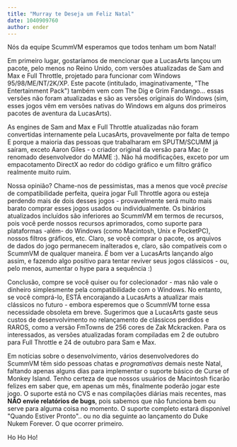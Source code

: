 ```yaml
---
title: "Murray te Deseja um Feliz Natal"
date: 1040909760
author: ender
---
```


Nós da equipe ScummVM esperamos que todos tenham um bom Natal!
  
Em primeiro lugar, gostaríamos de mencionar que a LucasArts lançou um pacote, pelo menos no Reino Unido, com versões atualizadas de Sam and Max e Full Throttle, projetado para funcionar com Windows 95/98/ME/NT/2K/XP. Este pacote (intitulado, imaginativamente, "The Entertainment Pack") também vem com The Dig e Grim Fandango... essas versões não foram atualizadas e são as versões originais do Windows (sim, esses jogos vêm em versões nativas do Windows em alguns dos primeiros pacotes de aventura da LucasArts).
  
As engines de Sam and Max e Full Throttle atualizadas não foram convertidas internamente pela LucasArts, provavelmente por falta de tempo E porque a maioria das pessoas que trabalharam em SPUTM/SCUMM já saíram, exceto Aaron Giles - o criador original da versão para Mac (e renomado desenvolvedor do MAME :). Não há modificações, exceto por um empacotamento DirectX ao redor do código gráfico e um filtro gráfico realmente muito ruim.
  
Nossa opinião? Chame-nos de pessimistas, mas a menos que você *precise* de compatibilidade perfeita, queira jogar Full Throttle agora ou esteja perdendo mais de dois desses jogos - provavelmente será muito mais barato comprar esses jogos usados ou individualmente. Os binários atualizados incluídos são inferiores ao ScummVM em termos de recursos, pois você perde nossos recursos aprimorados, como suporte para plataformas -além- do Windows (como Macintosh, Unix e PocketPC), nossos filtros gráficos, etc. Claro, se você comprar o pacote, os arquivos de dados do jogo permanecem inalterados e, claro, são compatíveis com o ScummVM de qualquer maneira. *É* bom ver a LucasArts lançando algo assim, e fazendo algo positivo para tentar reviver seus jogos clássicos - ou, pelo menos, aumentar o hype para a sequência :)
  
Conclusão, compre se você quiser ou for colecionador - mas não vale o dinheiro simplesmente pela compatibilidade com o Windows. No entanto, se você comprá-lo, ESTÁ encorajando a LucasArts a atualizar mais clássicos no futuro - embora esperemos que o ScummVM torne essa necessidade obsoleta em breve. Sugerimos que a LucasArts gaste seus custos de desenvolvimento no relançamento de clássicos perdidos e RAROS, como a versão FmTowns de 256 cores de Zak Mckracken. Para os interessados, as versões atualizadas foram compiladas em 2 de outubro para Full Throttle e 24 de outubro para Sam e Max.
  
Em notícias sobre o desenvolvimento, vários desenvolvedores do ScummVM têm sido pessoas chatas e *programativas* demais neste Natal, faltando apenas alguns dias para implementar o suporte básico de Curse of Monkey Island. Tenho certeza de que nossos usuários de Macintosh ficarão felizes em saber que, em apenas um mês, finalmente poderão jogar este jogo. O suporte está no CVS e nas compilações diárias mais recentes, mas **NÃO envie relatórios de bugs**, pois sabemos que não funciona bem ou serve para alguma coisa no momento. O suporte completo estará disponível "Quando Estiver Pronto".. ou no dia seguinte ao lançamento do Duke Nukem Forever. O que ocorrer primeiro.
  
Ho Ho Ho!
